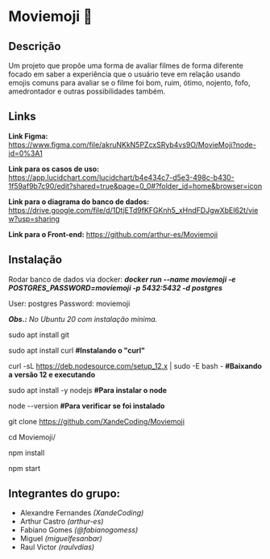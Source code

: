 # **Moviemoji** :zombie:

## **Descrição**

Um projeto que propõe uma forma de avaliar filmes de forma diferente focado em saber a experiência que o usuário teve em relação usando emojis comuns para avaliar se o filme foi bom, ruim, ótimo, nojento, fofo, amedrontador e outras possibilidades também.

## **Links**
**Link Figma:** https://www.figma.com/file/akruNKkN5PZcxSRyb4vs9O/MovieMoji?node-id=0%3A1

**Link para os casos de uso:** https://app.lucidchart.com/lucidchart/b4e434c7-d5e3-498c-b430-1f59af9b7c90/edit?shared=true&page=0_0#?folder_id=home&browser=icon

**Link para o diagrama do banco de dados:** https://drive.google.com/file/d/1DtjETd9fKFGKnh5_xHndFDJgwXbEl62t/view?usp=sharing

**Link para o Front-end:** https://github.com/arthur-es/Moviemoji

## **Instalação**

Rodar banco de dados via docker: _**docker run --name moviemoji -e POSTGRES_PASSWORD=moviemoji -p 5432:5432 -d postgres**_

User: postgres
Password: moviemoji

_**Obs.:** No Ubuntu 20 com instalação mínima._


sudo apt install git

sudo apt install curl **#Instalando o "curl"**

curl -sL https://deb.nodesource.com/setup_12.x | sudo -E bash - **#Baixando a versão 12 e executando**

sudo apt install -y nodejs **#Para instalar o node**

node --version **#Para verificar se foi instalado**

git clone https://github.com/XandeCoding/Moviemoji

cd Moviemoji/

npm install

npm start

## **Integrantes do grupo:**
- Alexandre Fernandes *(XandeCoding)*
- Arthur Castro *(arthur-es)*
- Fabiano Gomes *(@fabianogomess)*
- Miguel *(miguelfesanbar)*
- Raul Victor *(raulvdias)*
